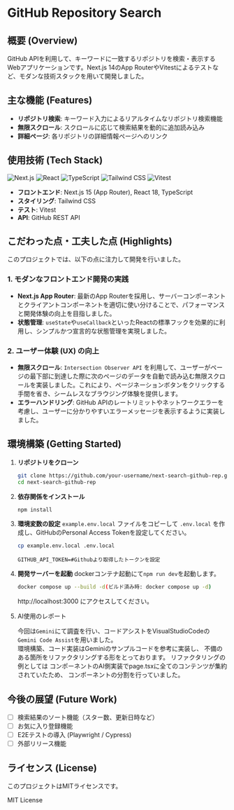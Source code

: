 # GitHub Repository Search

## 概要 (Overview)

GitHub APIを利用して、キーワードに一致するリポジトリを検索・表示するWebアプリケーションです。Next.js 14のApp RouterやVitestによるテストなど、モダンな技術スタックを用いて開発しました。


## 主な機能 (Features)

-   **リポジトリ検索**: キーワード入力によるリアルタイムなリポジトリ検索機能
-   **無限スクロール**: スクロールに応じて検索結果を動的に追加読み込み
-   **詳細ページ**: 各リポジトリの詳細情報ページへのリンク

## 使用技術 (Tech Stack)

<p>
  <img src="https://img.shields.io/badge/Next.js-14-black?logo=nextdotjs" alt="Next.js">
  <img src="https://img.shields.io/badge/React-18-blue?logo=react" alt="React">
  <img src="https://img.shields.io/badge/TypeScript-5-blue?logo=typescript" alt="TypeScript">
  <img src="https://img.shields.io/badge/Tailwind_CSS-3-blue?logo=tailwindcss" alt="Tailwind CSS">
  <img src="https://img.shields.io/badge/Vitest-1-blue?logo=vitest" alt="Vitest">
</p>

-   **フロントエンド**: Next.js 15 (App Router), React 18, TypeScript
-   **スタイリング**: Tailwind CSS
-   **テスト**: Vitest
-   **API**: GitHub REST API

## こだわった点・工夫した点 (Highlights)

このプロジェクトでは、以下の点に注力して開発を行いました。

### 1. モダンなフロントエンド開発の実践

-   **Next.js App Router**: 最新のApp Routerを採用し、サーバーコンポーネントとクライアントコンポーネントを適切に使い分けることで、パフォーマンスと開発体験の向上を目指しました。
-   **状態管理**: `useState`や`useCallback`といったReactの標準フックを効果的に利用し、シンプルかつ宣言的な状態管理を実現しました。

### 2. ユーザー体験 (UX) の向上

-   **無限スクロール**: `Intersection Observer API` を利用して、ユーザーがページの最下部に到達した際に次のページのデータを自動で読み込む無限スクロールを実装しました。これにより、ページネーションボタンをクリックする手間を省き、シームレスなブラウジング体験を提供します。
-   **エラーハンドリング**: GitHub APIのレートリミットやネットワークエラーを考慮し、ユーザーに分かりやすいエラーメッセージを表示するように実装しました。

## 環境構築 (Getting Started)

1.  **リポジトリをクローン**
    ```bash
    git clone https://github.com/your-username/next-search-github-rep.git
    cd next-search-github-rep
    ```

2.  **依存関係をインストール**
    ```bash
    npm install
    ```

3.  **環境変数の設定**
    `example.env.local` ファイルをコピーして `.env.local` を作成し、GitHubのPersonal Access Tokenを設定してください。
    ```bash
    cp example.env.local .env.local
    ```
    ```.env.local
    GITHUB_API_TOKEN=#Githubより取得したトークンを設定
    ```

4.  **開発サーバーを起動**
    dockerコンテナ起動にて`npm run dev`を起動します。
    ```bash
    docker compose up --build -d(ビルド済み時: docker compose up -d)
    ```
    http://localhost:3000 にアクセスしてください。  
  

5. AI使用のレポート

    今回は`Gemini`にて調査を行い、コードアシストをVisualStudioCodeの
    `Gemini Code Assist`を用いました。  
    環境構築、コード実装はGeminiのサンプルコードを参考に実装し、
    不備のある箇所をリファクタリングする形をとっております。
    リファクタリングの例としては
    コンポーネントのAI側実装でpage.tsxに全てのコンテンツが集約されていたため、
    コンポーネントの分割を行っていました。

## 今後の展望 (Future Work)

-   [ ] 検索結果のソート機能（スター数、更新日時など）
-   [ ] お気に入り登録機能
-   [ ] E2Eテストの導入 (Playwright / Cypress)
-   [ ] 外部リリース機能

## ライセンス (License)

このプロジェクトはMITライセンスです。

MIT License
